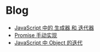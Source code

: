 # Blog

- [JavaScript 中的 生成器 和 迭代器](https://github.com/L-42/Blog/issues/1)
- [Promise 手动实现](https://github.com/L-42/Blog/issues/2)
- [JavaScript 中 Object 的迭代](https://github.com/L-42/Blog/issues/3)
